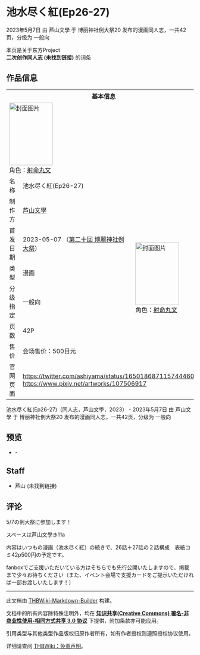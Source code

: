 # 池水尽く紅(Ep26-27)

<!-- source html: G:\repos\THBWiki-Markdown-Builder\THBWikiMarkdown\Temp\main\e\ee\ns0%3A%E6%B1%A0%E6%B0%B4%E5%B0%BD%E3%81%8F%E7%B4%85%28Ep26-27%29.html -->

2023年5月7日 由 芦山文學 于 博丽神社例大祭20 发布的漫画同人志，一共42页，分级为 一般向

本页是关于东方Project  
 **二次创作同人志 (未找到链接)** 的词条

## 作品信息

<table><tbody><tr><th colspan="3">基本信息</th></tr><tr><td class="cover-artwork-mobile" colspan="2"><a href="./文件-池水尽く紅(Ep26-27)封面.jpg.md" class="image" title="封面图片"><img alt="封面图片" src="https://upload.thwiki.cc/thumb/7/7e/%E6%B1%A0%E6%B0%B4%E5%B0%BD%E3%81%8F%E7%B4%85%28Ep26-27%29%E5%B0%81%E9%9D%A2.jpg/117px-%E6%B1%A0%E6%B0%B4%E5%B0%BD%E3%81%8F%E7%B4%85%28Ep26-27%29%E5%B0%81%E9%9D%A2.jpg" decoding="async" loading="lazy" width="117" height="168" srcset="https://upload.thwiki.cc/thumb/7/7e/%E6%B1%A0%E6%B0%B4%E5%B0%BD%E3%81%8F%E7%B4%85%28Ep26-27%29%E5%B0%81%E9%9D%A2.jpg/176px-%E6%B1%A0%E6%B0%B4%E5%B0%BD%E3%81%8F%E7%B4%85%28Ep26-27%29%E5%B0%81%E9%9D%A2.jpg 1.5x, https://upload.thwiki.cc/thumb/7/7e/%E6%B1%A0%E6%B0%B4%E5%B0%BD%E3%81%8F%E7%B4%85%28Ep26-27%29%E5%B0%81%E9%9D%A2.jpg/234px-%E6%B1%A0%E6%B0%B4%E5%B0%BD%E3%81%8F%E7%B4%85%28Ep26-27%29%E5%B0%81%E9%9D%A2.jpg 2x" data-file-width="610" data-file-height="874"></a><div class="cover-char">角色：<a href="./射命丸文.md" title="射命丸文">射命丸文</a></div></td>
</tr><tr><td class="label">名称</td><td colspan="2"> 池水尽く紅(Ep26-27) </td></tr><tr><td class="label">制作方</td><td><a href="./芦山文學.md" title="芦山文學">芦山文學</a></td><td class="cover-artwork" rowspan="6" style="min-width:168px;"><a href="./文件-池水尽く紅(Ep26-27)封面.jpg.md" class="image" title="封面图片"><img alt="封面图片" src="https://upload.thwiki.cc/thumb/7/7e/%E6%B1%A0%E6%B0%B4%E5%B0%BD%E3%81%8F%E7%B4%85%28Ep26-27%29%E5%B0%81%E9%9D%A2.jpg/117px-%E6%B1%A0%E6%B0%B4%E5%B0%BD%E3%81%8F%E7%B4%85%28Ep26-27%29%E5%B0%81%E9%9D%A2.jpg" decoding="async" loading="lazy" width="117" height="168" srcset="https://upload.thwiki.cc/thumb/7/7e/%E6%B1%A0%E6%B0%B4%E5%B0%BD%E3%81%8F%E7%B4%85%28Ep26-27%29%E5%B0%81%E9%9D%A2.jpg/176px-%E6%B1%A0%E6%B0%B4%E5%B0%BD%E3%81%8F%E7%B4%85%28Ep26-27%29%E5%B0%81%E9%9D%A2.jpg 1.5x, https://upload.thwiki.cc/thumb/7/7e/%E6%B1%A0%E6%B0%B4%E5%B0%BD%E3%81%8F%E7%B4%85%28Ep26-27%29%E5%B0%81%E9%9D%A2.jpg/234px-%E6%B1%A0%E6%B0%B4%E5%B0%BD%E3%81%8F%E7%B4%85%28Ep26-27%29%E5%B0%81%E9%9D%A2.jpg 2x" data-file-width="610" data-file-height="874"></a><div class="cover-char">角色：<a href="./射命丸文.md" title="射命丸文">射命丸文</a></div></td>
</tr><tr><td class="label">首发日期</td><td>2023-05-07&#160;（<a href="/展会作品列表?e=%E5%8D%9A%E4%B8%BD%E7%A5%9E%E7%A4%BE%E4%BE%8B%E5%A4%A7%E7%A5%AD%2320">第二十回 博麗神社例大祭</a>）</td></tr><tr><td class="label">类型</td><td>漫画</td></tr><tr><td class="label">分级指定</td><td>一般向</td></tr><tr><td class="label">页数</td><td>42P</td></tr><tr><td class="label">售价</td><td>会场售价：500日元</td></tr>
<tr><td class="label">官网页面</td><td colspan="2"><a rel="nofollow" class="external free" href="https://twitter.com/ashiyama/status/1650186871157444609">https://twitter.com/ashiyama/status/1650186871157444609</a><br><a rel="nofollow" class="external free" href="https://www.pixiv.net/artworks/107506917">https://www.pixiv.net/artworks/107506917</a></td></tr></tbody></table>

池水尽く紅(Ep26-27)（同人志，芦山文學，2023） - 2023年5月7日 由 芦山文學 于 博丽神社例大祭20 发布的漫画同人志，一共42页，分级为 一般向

## 预览
- [](./文件-池水尽く紅(Ep26-27)预览图1.png.md)- [](./文件-池水尽く紅(Ep26-27)预览图2.png.md)


## Staff
- 芦山 (未找到链接)


## 评论

  
5/7の例大祭に参加します！  

スペースは芦山文學き11a  

内容はいつもの漫画（池水尽く紅）の続きで、26話＋27話の２話構成　表紙コミ42p500円の予定です。  

fanboxでご支援いただいている方はそちらでも先行公開いたしますので、掲載まで少々お待ちください（また、イベント会場で支援カードをご提示いただければ一部お渡しいたします！）
  







---

此文档由 [THBWiki-Markdown-Builder](https://github.com/Delsin-Yu/THBWiki-Markdown-Builder) 构建。

文档中的所有内容除特殊注明外，均在 [**知识共享(Creative Commons) 署名-非商业性使用-相同方式共享 3.0 协议**](https://creativecommons.org/licenses/by-sa/3.0/deed.zh-hans) 下提供，附加条款亦可能应用。

引用类型与其他类型作品版权归原作者所有，如有作者授权则遵照授权协议使用。

详细请查阅 [THBWiki：免责声明](https://thbwiki.cc/THBWiki:%E5%85%8D%E8%B4%A3%E5%A3%B0%E6%98%8E)。

